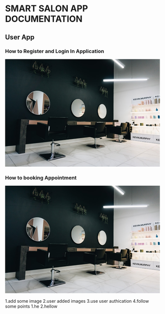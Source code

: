 # SMART SALON APP DOCUMENTATION
## User App
### How to Register and Login In Application
<img src = "src/images/test.jpg" width = "700">

### How to booking Appointment

<img src = "src/images/test.jpg" width = "700">

1.add some image
2.user added images
3.use user authication 
4.follow some points
    1.he
    2.hellow

